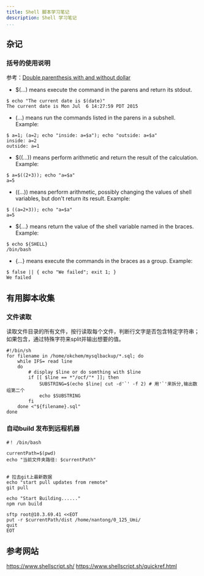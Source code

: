 ```yaml
---
title: Shell 脚本学习笔记
description: Shell 学习笔记
...
```


## 杂记
### 括号的使用说明
参考：[Double parenthesis with and without dollar](http://stackoverflow.com/questions/31255699/double-parenthesis-with-and-without-dollar)

 - $(...) means execute the command in the parens and return its stdout. 

```
$ echo "The current date is $(date)"
The current date is Mon Jul  6 14:27:59 PDT 2015
```
- (...) means run the commands listed in the parens in a subshell. Example:

```
$ a=1; (a=2; echo "inside: a=$a"); echo "outside: a=$a"
inside: a=2
outside: a=1
```

- $((...)) means perform arithmetic and return the result of the calculation. Example:

```
$ a=$((2+3)); echo "a=$a"
a=5
```

- ((...)) means perform arithmetic, possibly changing the values of shell variables, but don't return its result. Example:

```
$ ((a=2+3)); echo "a=$a"
a=5
```

- ${...} means return the value of the shell variable named in the braces. Example:

```
$ echo ${SHELL}
/bin/bash
```

- {...} means execute the commands in the braces as a group. Example:

```
$ false || { echo "We failed"; exit 1; }
We failed
```


## 有用脚本收集

### 文件读取
读取文件目录的所有文件，按行读取每个文件，判断行文字是否包含特定字符串；如果包含，通过特殊字符来split并输出想要的值。

```
#!/bin/sh
for filename in /home/okchem/mysqlbackup/*.sql; do
    while IFS= read line
	do
		# display $line or do somthing with $line
		if [[ $line == *"/ocf/"* ]]; then
			SUBSTRING=$(echo $line| cut -d'`' -f 2) # 用'`'来拆分,输出数组第二个
			echo $SUBSTRING
		fi
	done <"${filename}.sql"
done
```

### 自动build 发布到远程机器
```
#！ /bin/bash

currentPath=$(pwd)
echo "当前文件夹路径: $currentPath"


# 拉去git上最新数据
echo "start pull updates from remote"
git pull

echo "Start Building......"
npm run build

sftp root@10.3.69.41 <<EOT
put -r $currentPath/dist /home/nantong/0_125_Umi/
quit
EOT
```
## 参考网站
https://www.shellscript.sh/
https://www.shellscript.sh/quickref.html
